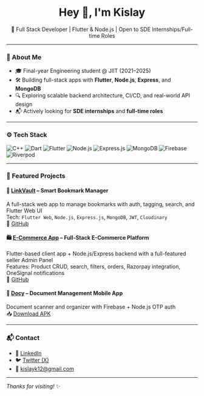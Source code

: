 <h1 align="center">Hey 👋, I'm Kislay</h1>
<p align="center">
  🚀 Full Stack Developer | Flutter & Node.js | Open to SDE Internships/Full-time Roles
</p>

---

### 💼 About Me

- 🎓 Final-year Engineering student @ JIIT (2021–2025)
- 🛠 Building full-stack apps with **Flutter**, **Node.js**, **Express**, and **MongoDB**
- 🔍 Exploring scalable backend architecture, CI/CD, and real-world API design
- 📬 Actively looking for **SDE internships** and **full-time roles**

---

### ⚙️ Tech Stack

![C++](https://img.shields.io/badge/C++-00599C?style=flat&logo=c%2B%2B&logoColor=white)
![Dart](https://img.shields.io/badge/Dart-0175C2?style=flat&logo=dart&logoColor=white)
![Flutter](https://img.shields.io/badge/Flutter-02569B?style=flat&logo=flutter&logoColor=white)
![Node.js](https://img.shields.io/badge/Node.js-339933?style=flat&logo=node.js&logoColor=white)
![Express.js](https://img.shields.io/badge/Express.js-000000?style=flat&logo=express&logoColor=white)
![MongoDB](https://img.shields.io/badge/MongoDB-47A248?style=flat&logo=mongodb&logoColor=white)
![Firebase](https://img.shields.io/badge/Firebase-ffca28?style=flat&logo=firebase&logoColor=black)
![Riverpod](https://img.shields.io/badge/Riverpod-1C1E26?style=flat&logo=flutter&logoColor=white)

---

### 🧩 Featured Projects

#### 🔖 [LinkVault](https://link-vault-avfk09q52-fang69xs-projects.vercel.app/) – Smart Bookmark Manager
A full-stack web app to manage bookmarks with auth, tagging, search, and Flutter Web UI  
Tech: `Flutter Web`, `Node.js`, `Express.js`, `MongoDB`, `JWT`, `Cloudinary`  
🔗 [GitHub](https://github.com/fang69x/linkvault)

#### 🛍️ [E-Commerce App](https://e-commerce-app-1mu2.vercel.app/) – Full-Stack E-Commerce Platform
Flutter-based client app + Node.js/Express backend with a full-featured seller Admin Panel  
Features: Product CRUD, search, filters, orders, Razorpay integration, OneSignal notifications  
🔗 [GitHub](https://github.com/fang69x/eCommerceApp)

#### 📄 [Docy](https://github.com/fang69x/Docy) – Document Management Mobile App
Document scanner and organizer with Firebase + Node.js OTP auth  
📥 [Download APK](https://github.com/fang69x/Docy/releases/download/v1.0.0/Docyy.apk)

---

### 📬 Contact

- 🔗 [LinkedIn](https://www.linkedin.com/in/kislay-74000b228/)
- 🐦 [Twitter (X)](https://x.com/fang69x)
- 📧 kislayk12@gmail.com

---

_Thanks for visiting!_ ✨  
